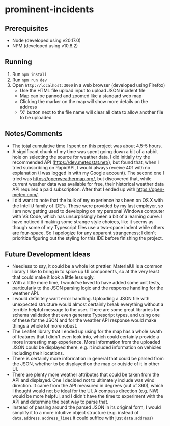 # prominent-incidents

Prerequisites
-------------
* Node (developed using v20.17.0)
* NPM (developed using v10.8.2)

Running
-------
1. Run `npm install`
2. Run `npm run dev`
3. Open `http://localhost:3000` in a web browser (developed using Firefox)
    * Use the HTML file upload input to upload JSON incident file
    * Map can be panned and zoomed like a standard web map
    * Clicking the marker on the map will show more details on the address
    * 'X' button next to the file name will clear all data to allow another file to be uploaded

Notes/Comments
--------------
* The total cumulative time I spent on this project was about 4.5-5 hours.
* A significant chunk of my time was spent going down a bit of a rabbit hole on selecting the source for weather data. I did initially try the recommended API (https://dev.meteostat.net/), but found that, when I tried subscribing on RapidAPI, I would always receive 401 with no explanation (I was logged in with my Google account). The second one I tried was https://openweathermap.org/, but discovered that, while current weather data was available for free, their historical weather data API required a paid subscription. After that I ended up with https://open-meteo.com/.
* I did want to note that the bulk of my experience has been on OS X with the IntelliJ family of IDE's. These were provided by my last employer, so I am now getting used to developing on my personal Windows computer with VS Code, which has unsurprisingly been a bit of a learning curve. I have noticed it making some strange style choices, like it seems as though some of my Typescript files use a two-space indent while others are four-space. So I apologize for any apparent strangeness; I didn't prioritize figuring out the styling for this IDE before finishing the project.

Future Development Ideas
------------------------
* Needless to say, it could be a whole lot prettier. MaterialUI is a common library I like to bring in to spice up UI components, so at the very least that could make it look a little less ugly.
* With a little more time, I would've loved to have added some unit tests, particularly to the JSON parsing logic and the response handling for the weather API.
* I would definitely want error handling. Uploading a JSON file with unexpected structure would almost certainly break everything without a terrible helpful message to the user. There are some great libraries for schema validation that even generate Typescript types, and using one of these for the JSON and for the weather API response would make things a whole lot more robust.
* The Leaflet library that I ended up using for the map has a whole swath of features that I didn't even look into, which could certainly provide a more interesting map experience. More information from the uploaded JSON could be displayed there, e.g. it included information on vehicles including their locations.
* There is certainly more information in general that could be parsed from the JSON, whether to be displayed on the map or outside of it in other UI.
* There are plenty more weather attributes that could be taken from the API and displayed. One I decided not to ultimately include was wind direction. It came from the API measured in degrees (out of 360), which I thought would not be ideal for the UI. A compass direction (e.g. NW) would be more helpful, and I didn't have the time to experiment with the API and determine the best way to parse that.
* Instead of passing around the parsed JSON in its original form, I would simplify it to a more intuitive object structure (e.g. instead of `data.address.address_line1` it could suffice with just `data.address`)
